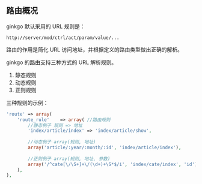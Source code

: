 ## 路由概况

ginkgo 默认采用的 URL 规则是：

``` markup
http://server/mod/ctrl/act/param/value/...
```

路由的作用是简化 URL 访问地址，并根据定义的路由类型做出正确的解析。

ginkgo 的路由支持三种方式的 URL 解析规则。

1. 静态规则
2. 动态规则
3. 正则规则

三种规则的示例：

``` php
'route' => array(
    'route_rule'    => array( //路由规则
        //静态例子 规则 => 地址
        'index/article/index' => 'index/article/show', 
        
        //动态例子 array(规则, 地址)
        array('article/:year/:month/:id', 'index/article/index'), 
        
        //正则例子 array(规则, 地址, 参数)
        array('/^cate[\/\S+]+\/(\d+)+\S*$/i', 'index/cate/index', 'id'), 
    ),
),
```